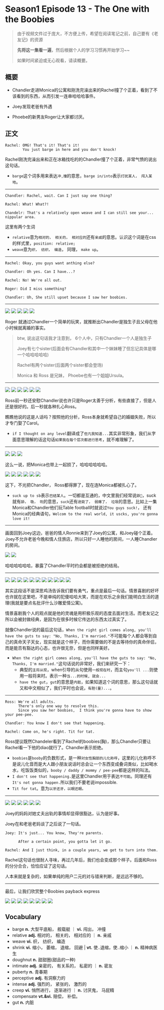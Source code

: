 # Season1 Episode 13 - The One with the Boobies

> 由于视频文件过于庞大，不方便上传，希望在阅读笔记之前，自己要有《老友记》的资源
> 
> **先将这一集看一遍**，然后根据个人的学习习惯再开始学习~~
>
> 如果时间紧迫或无心观看，请读概要。


## 概要

- Chandler走进Monica的公寓和刚洗完澡出来的Rachel撞了个正着，看到了不该看到的东西，从而引发一连串哈哈哈事件。

- Joey发现老爸有外遇

- Phoebe的新男友Roger让大家都讨厌。

## 正文

```
Rachel: OMG! That's it! That's it!
        You just barge in here and you don't knock!
```

Rachel刚洗完澡出来和正在冰箱找吃的的Chandler撞了个正着，非常气愤的说出这句话。

- `barge`这个词多用来表达`冲,撞`的意思，`barge in/into`表示`打扰某人， 闯入某地`。

---

```
Chandler: Rachel, wait. Can I just say one thing?

Rachel: What! What?!

Chandelr: That's a relatively open weave and I can still see your... nippular area.
```
这里有两个生词

- `relative`意为`相对的， 相关的， 相对应的`还有`亲戚`的意思。认识这个词是在css的样式里，`position: relative;`
- `weave`意为`织， 纺织， 编造`， 同理， `make up`。

---

```
Rachel: Okay, you guys want anthing else?

Chandler: Oh yes. Can I have...?

Rachel: No! We're all out.

Roger: Did I miss something?

Chandler: Uh, She still upset because I saw her boobies.
```

---

![](../source/image/season1/episode13/11.51.jpg)
![](../source/image/season1/episode13/13.10.jpg)
![](../source/image/season1/episode13/15.33.jpg)
![](../source/image/season1/episode13/15.56.jpg)
![](../source/image/season1/episode13/16.12.jpg)

Roger 就通过Chandler一个简单的玩笑，就推断出Chandler是独生子且父母在他小时候就离婚的事实。

> btw, 说出这句话我才注意到， 6个人中，只有Chandler一个人是独生子
> 
> Joey有七个sister(后面会有Chandler和其中一个妹妹睡了但忘记具体是哪一个哈哈哈哈哈)
> 
> Rachel有两个sister(后面两个sister都会登场)
> 
> Monica 和 Ross 是兄妹， Phoebe也有一个姐姐Ursula。

---
![](../source/image/season1/episode13/15.08.jpg)
![](../source/image/season1/episode13/15.28.jpg)
![](../source/image/season1/episode13/15.08.jpg)
![](../source/image/season1/episode13/15.28.jpg)
![](../source/image/season1/episode13/15.43.jpg)
![](../source/image/season1/episode13/15.49.jpg)

Ross前一秒还安慰Chandler说也许只是Roger太善于分析，有些直接了，但是人还是很好的。后一秒就各种扎心Ross。

瞧瞧他说的这是人话吗？按照他的分析，Ross本身就希望自己的婚姻失败，所以才专门娶了Carol。

- `if I thought on any level`翻译成了`但凡我知道...`其实非常形象，我们从字面意思理解的话这句话`如果我在每个层次都进行思考`，就不难理解了。

---
![](../source/image/season1/episode13/16.01.jpg)
![](../source/image/season1/episode13/16.11.jpg)
![](../source/image/season1/episode13/16.51.jpg)

这么一说，把Monica也带上一起损了，哈哈哈哈哈哈。

![](../source/image/season1/episode13/16.38.jpg)
![](../source/image/season1/episode13/17.05.jpg)
![](../source/image/season1/episode13/17.19.jpg)
![](../source/image/season1/episode13/17.45.jpg)
![](../source/image/season1/episode13/17.50.jpg)
![](../source/image/season1/episode13/17.56.jpg)

这下，不光把Chandler， Ross都得罪了，现在连Monica都被扎心了。

- `suck up to sb`表示`巴结某人`。一切都是互通的，中文里我们经常说`舔🐶`，suck就有`舔， 吸， 吮`的意思，`suck`还有`逊毙了， 弱爆了， 垃圾`的意思。比如上一集Monica和Chandler他们玩Table football时就说过`You guys suck!`， 还有Monica的经典语句，`Welcom to the real world, it uscks, you're gonna love it!`

---
画面回到Joey这边，爸爸的情人Ronnie来到了Joey的公寓，和Joey碰个正着。Joey不允许老爸今晚和情人住旅店，所以只好一人睡他的房间，一人睡Chandler的房间。

![](../source/image/season1/episode13/21.57.jpg)
![](../source/image/season1/episode13/22.05.jpg)

哈哈哈哈哈哈，暴露了Chandler平时约会都是被拒绝的结局。

---

![](../source/image/season1/episode13/23.02.jpg)
![](../source/image/season1/episode13/23.45.jpg)
![](../source/image/season1/episode13/23.50.jpg)
![](../source/image/season1/episode13/23.56.jpg)
![](../source/image/season1/episode13/24.09.jpg)
![](../source/image/season1/episode13/24.26.jpg)
![](../source/image/season1/episode13/24.37.jpg)
![](../source/image/season1/episode13/24.50.jpg)
![](../source/image/season1/episode13/24.57.jpg)
![](../source/image/season1/episode13/25.03.jpg)
![](../source/image/season1/episode13/25.08.jpg)

其实这段话不是深思鸡汤告诉我们要有勇气，重点是最后一句话。情景喜剧的好坏也许就在这里吧，不是单纯的犯傻哈哈大笑，而是在欢乐之余我们能明白生活的道理(我就是要点名批评什么沙雕爱情公寓)。

情景喜剧我个人的观点就是他的灵魂是用积极乐观的态度去面对生活。而老友记之所以会被封做经典，是因为在很多时候它传达的东西太过真实了。

就像Chandler说的最后这句话，`When the right girl comes along, you'll have the guts to say: "No, Thanks, I'm married."`不可能每个人都会等到自己的真命天子天女，现实就是这个样子，而你需要做的不是去等待你的真命伴侣，而是能否有豁达的心态，也许很无奈，但是也同样美好。

- `When the right girl comes along, you'll have the guts to say: "No, Thanks, I'm married."`这句话说的非常好，我们来研究一下：
  - 典型的`主将从现`，when引导的从句使用`一般现在时`，而主句`you'll ...`则使用一般将来时。表示一种`当...的时候, 就会...`
  - `have the gut`，`gut`的意思是`内脏`，如果知道这个词的意思，那么这句话就又和中文相似了，我们平时也会说，`有胆(量)...`。

---

```
Ross: We're all adults.
      There's only one way to resolve this.
      Since you saw her boobies,  I think you're gonna have to show your pee-pee.

Chandler: You know I don't see that happening. 

Rachel: Come on, he's right. Tit for tat.
```
Ross提议既然Chandeler看到了Rachel的boobies(胸)，那么Chandler只要让Rachel看一下他的diao就行了。Chandler表示拒绝。

- `boobies`是`booby`的负数形式，是一种`对女性胸部的儿化称呼`，这里的儿化称呼不是说儿化音而是大人跟小朋友说话时总会让一个东西变成叠词类似，比如喝水水，吃饭饭类似的，`booby / daddy / mommy / pee-pee`都是这样的叫法。
- `I don't see that happening.`是这里Chandler用于表达`不可能`。同理还有`It's not gonna happen.`所以我们不要老说impossible.
- `Tit for tat`。意为`以牙还牙，以眼还眼。`

---
![](../source/image/season1/episode13/29.31.jpg)
![](../source/image/season1/episode13/29.35.jpg)
![](../source/image/season1/episode13/30.56.jpg)
![](../source/image/season1/episode13/32.48.jpg)
![](../source/image/season1/episode13/32.56.jpg)
![](../source/image/season1/episode13/33.06.jpg)

Joey的妈妈对她丈夫出轨的事情却显得很豁达，认为是好事。

Joey在和老爸老妈谈了之后说了一句话。

```
Joey: It's just... You know, They're parents.

      After a certain point, you gotta let it go.

Rachel: And I just think, in a couple years, we get to turn into them.
```

Rachel这句话也很耐人寻味，再过几年后，我们也会变成那个样子。后面和Ross的分分合合，恰恰应证了这句话。

人本来就是复杂的，如果单纯的用户二元的对与错来判断，是远远不够的。

---

最后，让我们欣赏整个Boobies payback express

![](../source/image/season1/episode13/26.47.jpg)
![](../source/image/season1/episode13/26.44.jpg)
![](../source/image/season1/episode13/26.57.jpg)
![](../source/image/season1/episode13/27.14.jpg)
![](../source/image/season1/episode13/27.22.jpg)
![](../source/image/season1/episode13/42.34.jpg)
![](../source/image/season1/episode13/46.17.jpg)
![](../source/image/season1/episode13/47.07.jpg)

## Vocabulary
- barge **n.** 大型平底船， 舰载艇 ｜ **vi.** 闯出， 冲撞
- relative **adj.** 相对的， 相关的， 相对应的 ｜ **n.** 亲戚
- weave **vi.** 织， 纺织， 编造
- shrink **vi.** 缩小， 萎缩， 退缩， 回避 | **vt.** 使..退缩，使..缩小 ｜ **n.** 精神病医生
- doughnut **n.** 甜甜圈(甜品的一种)
- intimate **adj.** 亲密的， 有关系的， 私密的 ｜ **n.** 密友
- puberty **n.** 青春期
- perceptive **adj.** 有洞察力的
- intense **adj.** 强烈的， 紧张的， 激烈的
- creep **vi.** 悄然进行， 逐渐进行 ｜ **n.** 讨厌鬼， 马屁精
- compensate **vt.&vi.** 赔偿， 补偿。
- gut **n.** 内脏